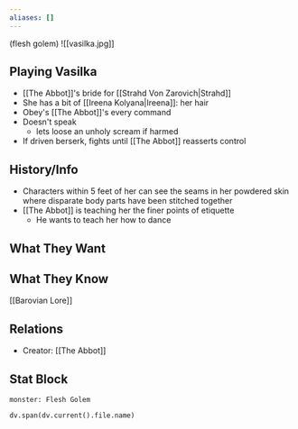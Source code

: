 ```yaml
---
aliases: []
---
```

(flesh golem)
![[vasilka.jpg]]
## Playing Vasilka
- [[The Abbot]]'s bride for [[Strahd Von Zarovich|Strahd]]
- She has a bit of [[Ireena Kolyana|Ireena]]: her hair
- Obey's [[The Abbot]]'s every command
- Doesn't speak
	- lets loose an unholy scream if harmed
- If driven berserk, fights until [[The Abbot]] reasserts control

## History/Info
- Characters within 5 feet of her can see the seams in her powdered skin where disparate body parts have been stitched together
- [[The Abbot]] is teaching her the finer points of etiquette
	- He wants to teach her how to dance

## What They Want

## What They Know
[[Barovian Lore]]

## Relations
- Creator: [[The Abbot]]

## Stat Block

```statblock
monster: Flesh Golem
```

```dataviewjs
dv.span(dv.current().file.name)
```
